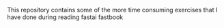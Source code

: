 This repository contains some of the more time consuming exercises that I have done during reading fastai fastbook

